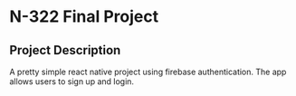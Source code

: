 # N-322 Final Project

## Project Description

A pretty simple react native project using firebase authentication. The app allows users to sign up and login.
